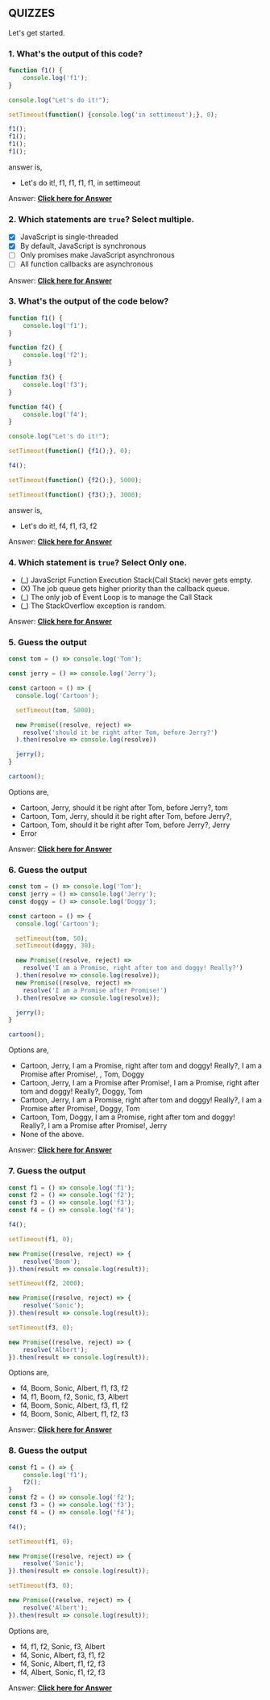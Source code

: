 
## QUIZZES
Let's get started.

### 1. What's the output of this code?

```js
function f1() {
    console.log('f1');
}

console.log("Let's do it!");

setTimeout(function() {console.log('in settimeout');}, 0);

f1();
f1();
f1();
f1();
```
answer is,
- Let's do it!, f1, f1, f1, f1, in settimeout

Answer: **[Click here for Answer](https://github.com/atapas/promise-interview-ready/blob/main/src/tasks/answers.md#1-whats-the-output-of-this-code)**

### 2. Which statements are `true`? Select multiple.
- [x] JavaScript is single-threaded
- [x] By default, JavaScript is synchronous
- [ ] Only promises make JavaScript asynchronous
- [ ] All function callbacks are asynchronous

Answer: **[Click here for Answer](https://github.com/atapas/promise-interview-ready/blob/main/src/tasks/answers.md#2-which-statements-are-true-select-multiple)**
 
### 3. What's the output of the code below?

```js
function f1() {
    console.log('f1');
}

function f2() {
    console.log('f2');
}

function f3() {
    console.log('f3');
}

function f4() {
    console.log('f4');
}

console.log("Let's do it!");

setTimeout(function() {f1();}, 0);

f4();

setTimeout(function() {f2();}, 5000);

setTimeout(function() {f3();}, 3000);
```
answer is,
- Let's do it!, f4, f1, f3, f2

Answer: **[Click here for Answer](https://github.com/atapas/promise-interview-ready/blob/main/src/tasks/answers.md#3-whats-the-output-of-the-code-below)**


### 4. Which statement is `true`? Select Only one.
- (_) JavaScript Function Execution Stack(Call Stack) never gets empty.
- (X) The job queue gets higher priority than the callback queue.
- (_) The only job of Event Loop is to manage the Call Stack
- (_) The StackOverflow exception is random.

Answer: **[Click here for Answer](https://github.com/atapas/promise-interview-ready/blob/main/src/tasks/answers.md#4-which-statement-is-true-select-only-one)**

### 5. Guess the output

```js
const tom = () => console.log('Tom');

const jerry = () => console.log('Jerry');

const cartoon = () => {
  console.log('Cartoon');

  setTimeout(tom, 5000);

  new Promise((resolve, reject) =>
    resolve('should it be right after Tom, before Jerry?')
  ).then(resolve => console.log(resolve))

  jerry();
}

cartoon();
```
Options are,
- Cartoon, Jerry, should it be right after Tom, before Jerry?, tom
- Cartoon, Tom, Jerry, should it be right after Tom, before Jerry?,
- Cartoon, Tom, should it be right after Tom, before Jerry?, Jerry
- Error

Answer: **[Click here for Answer](https://github.com/atapas/promise-interview-ready/blob/main/src/tasks/answers.md#5-guess-the-output)**

### 6. Guess the output

```js
const tom = () => console.log('Tom');
const jerry = () => console.log('Jerry');
const doggy = () => console.log('Doggy');

const cartoon = () => {
  console.log('Cartoon');

  setTimeout(tom, 50);
  setTimeout(doggy, 30);

  new Promise((resolve, reject) =>
    resolve('I am a Promise, right after tom and doggy! Really?')
  ).then(resolve => console.log(resolve));
  new Promise((resolve, reject) =>
    resolve('I am a Promise after Promise!')
  ).then(resolve => console.log(resolve));

  jerry();
}

cartoon();
```
Options are,
- Cartoon, Jerry, I am a Promise, right after tom and doggy! Really?, I am a Promise after Promise!, , Tom, Doggy
- Cartoon, Jerry, I am a Promise after Promise!, I am a Promise, right after tom and doggy! Really?, Doggy, Tom
- Cartoon, Jerry, I am a Promise, right after tom and doggy! Really?, I am a Promise after Promise!, Doggy, Tom
- Cartoon, Tom, Doggy, I am a Promise, right after tom and doggy! Really?, I am a Promise after Promise!, Jerry
- None of the above.

Answer: **[Click here for Answer](https://github.com/atapas/promise-interview-ready/blob/main/src/tasks/answers.md#6-guess-the-output)**


### 7. Guess the output

```js
const f1 = () => console.log('f1');
const f2 = () => console.log('f2');
const f3 = () => console.log('f3');
const f4 = () => console.log('f4');

f4();

setTimeout(f1, 0);

new Promise((resolve, reject) => {
    resolve('Boom');
}).then(result => console.log(result));

setTimeout(f2, 2000);

new Promise((resolve, reject) => {
    resolve('Sonic');
}).then(result => console.log(result));

setTimeout(f3, 0);

new Promise((resolve, reject) => {
    resolve('Albert');
}).then(result => console.log(result));
```
Options are,
- f4, Boom, Sonic, Albert, f1, f3, f2
- f4, f1, Boom, f2, Sonic, f3, Albert
- f4, Boom, Sonic, Albert, f3, f1, f2
- f4, Boom, Sonic, Albert, f1, f2, f3

Answer: **[Click here for Answer](https://github.com/atapas/promise-interview-ready/blob/main/src/tasks/answers.md#7-guess-the-output)**


### 8. Guess the output

```js
const f1 = () => {
    console.log('f1');
    f2();
}
const f2 = () => console.log('f2');
const f3 = () => console.log('f3');
const f4 = () => console.log('f4');

f4();

setTimeout(f1, 0);

new Promise((resolve, reject) => {
    resolve('Sonic');
}).then(result => console.log(result));

setTimeout(f3, 0);

new Promise((resolve, reject) => {
    resolve('Albert');
}).then(result => console.log(result));
```
Options are,
- f4, f1, f2, Sonic, f3, Albert
- f4, Sonic, Albert, f3, f1, f2
- f4, Sonic, Albert, f1, f2, f3
- f4, Albert, Sonic, f1, f2, f3

Answer: **[Click here for Answer](https://github.com/atapas/promise-interview-ready/blob/main/src/tasks/answers.md#8-guess-the-output)**
